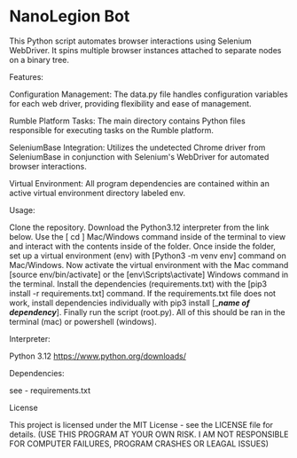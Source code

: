# NanoLegion Bot

This Python script automates browser interactions using Selenium WebDriver. It spins multiple browser instances attached to separate nodes on a binary tree.

Features:

Configuration Management: The data.py file handles configuration variables for each web driver, providing flexibility and ease of management.

Rumble Platform Tasks: The main directory contains Python files responsible for executing tasks on the Rumble platform.

SeleniumBase Integration: Utilizes the undetected Chrome driver from SeleniumBase in conjunction with Selenium's WebDriver for automated browser interactions.

Virtual Environment: All program dependencies are contained within an active virtual environment directory labeled env.

Usage:

Clone the repository. Download the Python3.12 interpreter from the link below. Use the [ cd ] Mac/Windows command inside of the terminal to view and interact with the contents inside of the folder. Once inside the folder, set up a virtual environment (env) with [Python3 -m venv env] command on Mac/Windows. Now activate the virtual environment with the Mac command [source env/bin/activate] or the [env\Scripts\activate] Windows command in the terminal. Install the dependencies (requirements.txt) with the [pip3 install -r requirements.txt] command. If the requirements.txt file does not work, install dependencies individually with pip3 install [____name of dependency___]. Finally run the script (root.py). All of this should be ran in the terminal (mac) or powershell (windows).

Interpreter:

Python 3.12
https://www.python.org/downloads/

Dependencies:

see - requirements.txt

License

This project is licensed under the MIT License - see the LICENSE file for details.
(USE THIS PROGRAM AT YOUR OWN RISK. I AM NOT RESPONSIBLE FOR COMPUTER FAILURES, PROGRAM CRASHES OR LEAGAL ISSUES)
